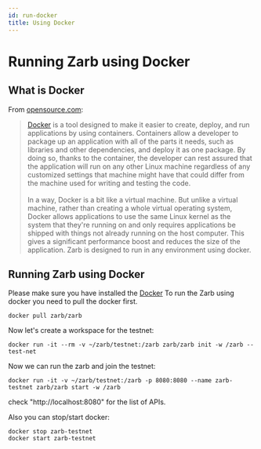 ```yaml
---
id: run-docker
title: Using Docker
---
```


# Running Zarb using Docker


## What is Docker

From [opensource.com](https://opensource.com/resources/what-docker):


> [Docker](https://docs.docker.com/get-docker/) is a tool designed to make it easier to create, deploy, and run applications by using containers. Containers allow a developer to package up an application with all of the parts it needs, such as libraries and other dependencies, and deploy it as one package. By doing so, thanks to the container, the developer can rest assured that the application will run on any other Linux machine regardless of any customized settings that machine might have that could differ from the machine used for writing and testing the code.
><br>
><br>
> In a way, Docker is a bit like a virtual machine. But unlike a virtual machine, rather than creating a whole virtual operating system, Docker allows applications to use the same Linux kernel as the system that they're running on and only requires applications be shipped with things not already running on the host computer. This gives a significant performance boost and reduces the size of the application.
Zarb is designed to run in any environment using docker.

## Running Zarb using Docker

Please make sure you have installed the [Docker](https://docs.docker.com/get-docker/)
To run the Zarb using docker you need to pull the docker first.

```
docker pull zarb/zarb
```

Now let's create a workspace for the testnet:
```
docker run -it --rm -v ~/zarb/testnet:/zarb zarb/zarb init -w /zarb --test-net
```

Now we can run the zarb and join the testnet:
```
docker run -it -v ~/zarb/testnet:/zarb -p 8080:8080 --name zarb-testnet zarb/zarb start -w /zarb
```

check "http://localhost:8080" for the list of APIs.

Also you can stop/start docker:
```
docker stop zarb-testnet
docker start zarb-testnet
```